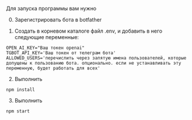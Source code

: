 Для запуска программы вам нужно

0. Зарегистрировать бота в botfather

1. Создать в корневом каталоге файл .env, и добавить в него следующие
   переменные:

```
OPEN_AI_KEY="Ваш токен openai"
TGBOT_API_KEY='Ваш токен от телеграм бота'
ALLOWED_USERS='перечислить через запятую имена пользователей, которые допущены к пользованию бота. опционально. если не устанавливать эту переменную, будет работать для всех'
```

2. Выполнить

```
npm install
```

3. Выполнить

```
npm start
```
